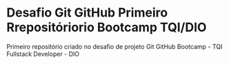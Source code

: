 # Desafio Git GitHub Primeiro Rrepositóriorio Bootcamp TQI/DIO
Primeiro repositório criado no desafio de projeto Git GitHub Bootcamp - TQI Fullstack Developer -  DIO  
